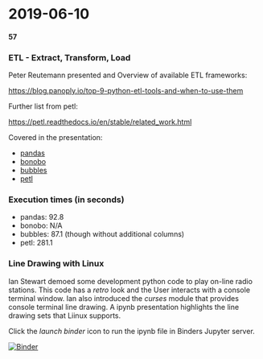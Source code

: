 # 2019-06-10
#### 57

### ETL - Extract, Transform, Load

Peter Reutemann presented and Overview of available ETL frameworks:

https://blog.panoply.io/top-9-python-etl-tools-and-when-to-use-them

Further list from petl:

https://petl.readthedocs.io/en/stable/related_work.html

Covered in the presentation:
* [pandas](pandas)
* [bonobo](bonobo)
* [bubbles](bubbles)
* [petl](petl)

### Execution times (in seconds)
* pandas: 92.8
* bonobo: N/A
* bubbles: 87.1 (though without additional columns)
* petl: 281.1

### Line Drawing with Linux

Ian Stewart demoed some development python code to play on-line radio stations. 
This code has a *retro* look and the User interacts with a console terminal
window. Ian also introduced the *curses* module that provides console terminal
line drawing. A ipynb presentation highlights the line drawing sets that Liinux supports.

Click the *launch binder* icon to run the ipynb file in Binders Jupyter server.

[![Binder](https://mybinder.org/badge_logo.svg)](https://mybinder.org/v2/gh/HamPUG/meetings/master?filepath=2019%2F2019-06-10%2Fian%2Fline_drawing.ipynb)
